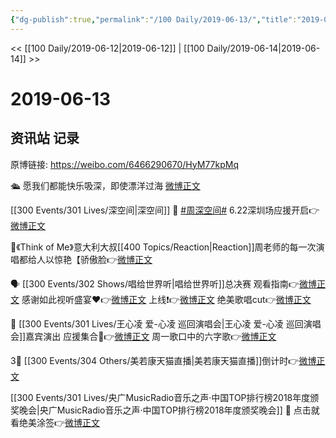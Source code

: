 ```yaml
---
{"dg-publish":true,"permalink":"/100 Daily/2019-06-13/","title":"2019-06-13","created":"2023-03-24T18:13:07.334+08:00","updated":"2023-03-24T18:14:32.441+08:00"}
---
```



<< [[100 Daily/2019-06-12\|2019-06-12]] | [[100 Daily/2019-06-14\|2019-06-14]] >>

# 2019-06-13

## 资讯站 记录

原博链接: https://weibo.com/6466290670/HyM77kpMq

🛳 愿我们都能快乐吸深，即使漂洋过海
[微博正文](https://m.weibo.cn/6466290670/4382633137813874)

[[300 Events/301 Lives/深空间\|深空间]]
💌 [#周深空间#](https://s.weibo.com/weibo?q=%23%E5%91%A8%E6%B7%B1%E7%A9%BA%E9%97%B4%23) 6.22深圳场应援开启👉[微博正文](https://m.weibo.cn/6466290670/4382632886280766)

🙈《Think of Me》意大利大叔[[400 Topics/Reaction\|Reaction]]周老师的每一次演唱都给人以惊艳【骄傲脸👉[微博正文](https://m.weibo.cn/6466290670/4382656046876759)

🗣 [[300 Events/302 Shows/唱给世界听\|唱给世界听]]总决赛
观看指南👉[微博正文](https://m.weibo.cn/6466290670/4382660946625040)
感谢如此视听盛宴❤️👉[微博正文](https://m.weibo.cn/6466290670/4382687638586611)
上线❗️👉[微博正文](https://m.weibo.cn/6466290670/4382811882701569)
绝美歌唱cut👉[微博正文](https://m.weibo.cn/6466290670/4382872485787530)

🍋 [[300 Events/301 Lives/王心凌 爱-心凌 巡回演唱会\|王心凌 爱-心凌 巡回演唱会]]嘉宾演出
应援集合📢👉[微博正文](https://m.weibo.cn/6466290670/4382751090642016)
周一歌口中的六字歌👉[微博正文](https://m.weibo.cn/6466290670/4382756739529796)

3⃣ [[300 Events/304 Others/美若康天猫直播\|美若康天猫直播]]倒计时👉[微博正文](https://m.weibo.cn/6466290670/4382798796114642)

[[300 Events/301 Lives/央广MusicRadio音乐之声·中国TOP排行榜2018年度颁奖晚会\|央广MusicRadio音乐之声·中国TOP排行榜2018年度颁奖晚会]]
🎨 点击就看绝美涂签👉[微博正文](https://m.weibo.cn/6466290670/4382814231608926)
